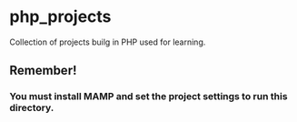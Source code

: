 # php_projects
 Collection of projects builg in PHP used for learning.


## Remember!
### You must install MAMP and set the project settings to run this directory. 